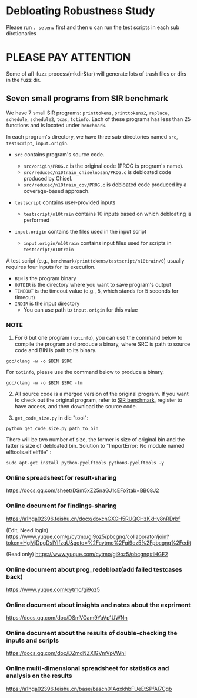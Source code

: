 # Debloating Robustness Study

Please run `. setenv` first and then u can run the test scripts in each sub dirctionaries

# PLEASE PAY ATTENTION

Some of afl-fuzz process(mkdir&tar) will generate lots of trash files or dirs in the fuzz dir. 

## Seven small programs from SIR benchmark

We have 7 small SIR programs: `printtokens`, `printtokens2`, `replace`, `schedule`, `schedule2`, `tcas`, `totinfo`. Each of these programs has less than 25 functions and is located under `benchmark`.

In each program's directory, we have three sub-directories named `src`, `testscript`, `input.origin`.
* `src` contains program's source code. 
  * `src/origin/PROG.c` is the original code (PROG is program's name).
  * `src/reduced/n10train_chiselnosan/PROG.c` is debloated code produced by Chisel.
  * `src/reduced/n10train_cov/PROG.c` is debloated code produced by a coverage-based approach.
 
* `testscript` contains user-provided inputs
  * `testscript/n10train` contains 10 inputs based on which debloating is performed
  
* `input.origin` contains the files used in the input script
  * `input.origin/n10train` contains input files used for scripts in `testscript/n10train`

A test script (e.g., `benchmark/printtokens/testscript/n10train/0`) usually requires four inputs for its execution.
* `BIN` is the program binary
* `OUTDIR` is the directory where you want to save program's output
* `TIMEOUT` is the timeout value (e.g., 5, which stands for 5 seconds for timeout)
* `INDIR` is the input directory
  * You can use path to `input.origin` for this value

### NOTE

1. For 6 but one program (`totinfo`), you can use the command below to compile the program and produce a binary, where SRC is path to source code and BIN is path to its binary.
```
gcc/clang -w -o $BIN $SRC
```
For `totinfo`, please use the command below to produce a binary.
```
gcc/clang -w -o $BIN $SRC -lm
```

2. All source code is a merged version of the original program. If you want to check out the original program, refer to [SIR benchmark](https://sir.csc.ncsu.edu/portal/index.php), register to have access, and then download the source code.

3. `get_code_size.py` in dic "tool":
```
python get_code_size.py path_to_bin  
```
   There will be two number of size, the former is size of original bin and the latter is size of debloated bin. 
   Solution to "ImportError: No module named elftools.elf.elffile" :    
```
sudo apt-get install python-pyelftools python3-pyelftools -y
```

### Online spreadsheet for result-sharing
https://docs.qq.com/sheet/DSm5xZ25naGJ1cEFo?tab=BB08J2

### Online document for findings-sharing

https://a1hga02396.feishu.cn/docx/doxcnGXGH5RUQCHzKkHy8nRDrbf

 (Edit, Need login) https://www.yuque.com/g/cytmo/gi9oz5/pbcgnq/collaborator/join?token=HgMjDpgDslYlfzqU&goto=%2Fcytmo%2Fgi9oz5%2Fpbcgnq%2Fedit
 
 (Read only) https://www.yuque.com/cytmo/gi9oz5/pbcgnq#IHGF2
 
### Online document about prog_redebloat(add failed testcases back)
https://www.yuque.com/cytmo/gi9oz5

### Online document about insights and notes about the expriment
https://docs.qq.com/doc/DSmVOam9YaVp1UWNn

### Online document about the results of double-checking the inputs and scripts
https://docs.qq.com/doc/DZmdNZXlGVmVpVWhI

### Online multi-dimensional spreadsheet for statistics and analysis on the results
https://a1hga02396.feishu.cn/base/bascn01AqxkhbFUeEtSPfAl7Cgb
